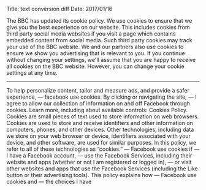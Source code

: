 Title: text conversion diff
Date: 2017/01/16

The BBC has updated its cookie policy. We use cookies to ensure that we give you the best experience on our website. This includes cookies from third party social media websites if you visit a page which contains embedded content from social media. Such third party cookies may track your use of the BBC website. We and our partners also use cookies to ensure we show you advertising that is relevant to you. If you continue without changing your settings, we'll assume that you are happy to receive all cookies on the BBC website. However, you can change your cookie settings at any time.

---

To help personalize content, tailor and measure ads, and provide a safer experience,
— facebook use cookies.
By clicking or navigating the site,
— I agree to allow our collection of information on and off Facebook through cookies.
Learn more, including about available controls: Cookies Policy.
Cookies are small pieces of text used to store information on web browsers. Cookies are used to store and receive identifiers and other information on computers, phones, and other devices. Other technologies, including data we store on your web browser or device, identifiers associated with your device, and other software, are used for similar purposes. In this policy, we refer to all of these technologies as “cookies.”
— Facebook use cookies if
— I have a Facebook account,
— use the Facebook Services, including their website and apps (whether or not I am registered or logged in),
— or visit other websites and apps that use the Facebook Services (including the Like button or their advertising tools).
This policy explains how
— Facebook use cookies and
— the choices I have
